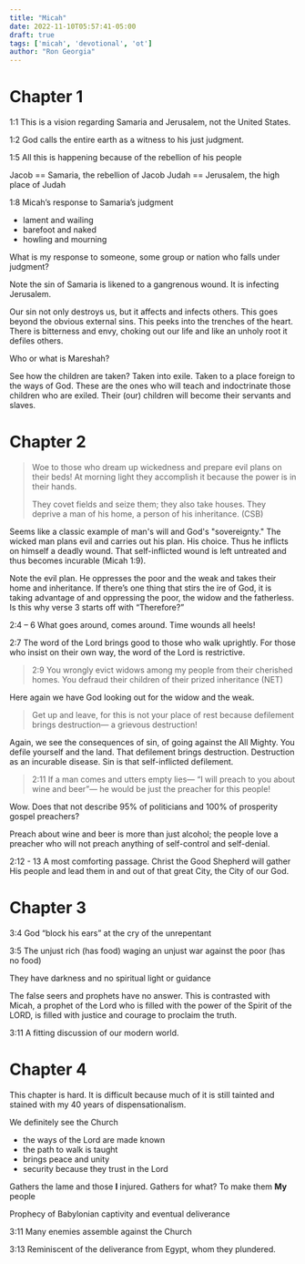 ```yaml
---
title: "Micah"
date: 2022-11-10T05:57:41-05:00
draft: true
tags: ['micah', 'devotional', 'ot']
author: "Ron Georgia"
---
```


# Chapter 1

1:1 This is a vision regarding Samaria and Jerusalem, not the United States.

1:2 God calls the entire earth as a witness to his just judgment.

1:5 All this is happening because of the rebellion of his people

Jacob == Samaria, the rebellion of Jacob
Judah == Jerusalem, the high place of Judah

1:8 Micah’s response to Samaria’s judgment
- lament and wailing
- barefoot and naked
- howling and mourning


What is my response to someone, some group or nation who falls under judgment?

Note the sin of Samaria is likened to a gangrenous wound. It is infecting Jerusalem.

Our sin not only destroys us, but it affects and infects others. This goes beyond the obvious external sins. This peeks into the trenches of the heart. There is bitterness and envy, choking out our life and like an unholy root it defiles others.

Who or what is Mareshah?

See how the children are taken? Taken into exile. Taken to a place foreign to the ways of God. These are the ones who will teach and indoctrinate those children who are exiled. Their (our) children will become their servants and slaves.


# Chapter 2

> Woe to those who dream up wickedness and prepare evil plans on their beds!
> At morning light they accomplish it because the power is in their hands.
> 
> They covet fields and seize them; they also take houses. They deprive a man of his home,
a person of his inheritance. (CSB)

Seems like a classic example of man's will and God's "sovereignty."  The wicked man plans evil and carries out his plan. His choice. Thus he inflicts on himself a deadly wound. That self-inflicted wound is left untreated and thus becomes incurable (Micah 1:9).

Note the evil plan. He oppresses the poor and the weak and takes their home and inheritance. If there’s one thing that stirs the ire of God, it is taking advantage of and oppressing the poor, the widow and the fatherless. Is this why verse 3 starts off with “Therefore?”

2:4 – 6
What goes around, comes around. Time wounds all heels!

2:7 The word of the Lord brings good to those who walk uprightly. For those who insist on their own way, the word of the Lord is restrictive.


> 2:9 You wrongly evict widows among my people from their cherished homes. You defraud their children of their prized inheritance (NET)

Here again we have God looking out for the widow and the weak.

> Get up and leave, for this is not your place of rest because defilement brings destruction— a grievous destruction!

Again, we see the consequences of sin, of going against the All Mighty. You defile yourself and the land. That defilement brings destruction. Destruction as an incurable disease. Sin is that self-inflicted defilement.

> 2:11 If a man comes and utters empty lies—
> “I will preach to you about wine and beer”—
> he would be just the preacher for this people!

Wow. Does that not describe 95% of politicians and 100% of prosperity gospel preachers?

Preach about wine and beer is more than just alcohol; the people love a preacher who will not preach anything of self-control and self-denial.

2:12 - 13
A most comforting passage. Christ the Good Shepherd will gather His people and lead them in and out of that great City, the City of our God.


# Chapter 3

3:4 God “block his ears” at the cry of the unrepentant

3:5 The unjust rich (has food) waging an unjust war against the poor (has no food)

They have darkness and no spiritual light or guidance

The false seers and prophets have no answer. This is contrasted with Micah, a prophet of the Lord who is filled with the power of the Spirit of the LORD, is filled with justice and courage to proclaim the truth.

3:11 A fitting discussion of our modern world.

# Chapter 4

This chapter is hard. It is difficult because much of it is still tainted and stained with my 40 years of dispensationalism. 

We definitely see the Church
- the ways of the Lord are made known
- the path to walk is taught
- brings peace and unity
- security because they trust in the Lord

Gathers the lame and those **I** injured.
Gathers for what?
To make them **My** people

Prophecy of Babylonian captivity and eventual deliverance

3:11 Many enemies assemble against the Church

3:13 Reminiscent of the deliverance from Egypt, whom they plundered.